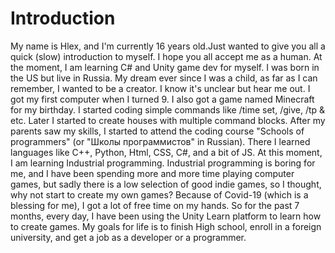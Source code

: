 # Introduction
My name is Hlex, and I'm currently 16 years old.Just wanted to give you all a quick (slow) introduction to myself. I hope you all accept me as a human.
At the moment, I am learning C# and Unity game dev for myself.  I was born in the US but live in Russia.  My dream ever since I was a child, as far as I can remember, I wanted to be a creator. I know it's unclear but hear me out. I got my first computer when I turned 9. I also got a game named Minecraft for my birthday. I started coding simple commands like /time set, /give, /tp &amp; etc. Later I started to create houses with multiple command blocks. After my parents saw my skills, I started to attend the coding course "Schools of programmers" (or "Школы программистов" in Russian). There I learned languages like C++, Python, Html, CSS, C#, and a bit of JS. At this moment, I am learning Industrial programming.
Industrial programming is boring for me, and I have been spending more and more time playing computer games, but sadly there is a low selection of good indie games, so I thought, why not start to create my own games?
Because of Covid-19 (which is a blessing for me), I got a lot of free time on my hands. So for the past 7 months, every day,  I have been using the Unity Learn platform to learn how to create games. 
My goals for life is to finish High school, enroll in a foreign university, and get a job as a developer or a programmer.
